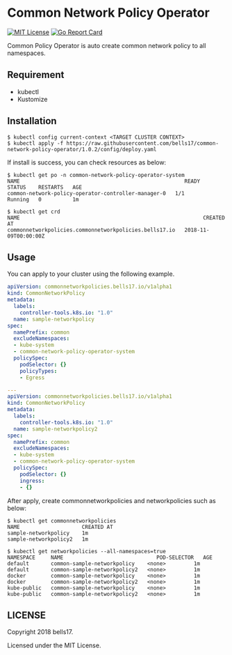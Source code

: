 # Common Network Policy Operator

[![MIT License](http://img.shields.io/badge/license-MIT-blue.svg?style=flat)](LICENSE) [![Go Report Card](https://goreportcard.com/badge/github.com/bells17/common-network-policy-operator)](https://goreportcard.com/report/github.com/bells17/common-network-policy-operator)

Common Policy Operator is auto create common network policy to all namespaces.

## Requirement

- kubectl
- Kustomize

## Installation

```
$ kubectl config current-context <TARGET CLUSTER CONTEXT>
$ kubectl apply -f https://raw.githubusercontent.com/bells17/common-network-policy-operator/1.0.2/config/deploy.yaml
```

If install is success, you can check resources as below:

```
$ kubectl get po -n common-network-policy-operator-system
NAME                                                     READY     STATUS    RESTARTS   AGE
common-network-policy-operator-controller-manager-0   1/1       Running   0          1m

$ kubectl get crd
NAME                                                           CREATED AT
commonnetworkpolicies.commonnetworkpolicies.bells17.io   2018-11-09T00:00:00Z
```

## Usage

You can apply to your cluster using the following example.

```yaml
apiVersion: commonnetworkpolicies.bells17.io/v1alpha1
kind: CommonNetworkPolicy
metadata:
  labels:
    controller-tools.k8s.io: "1.0"
  name: sample-networkpolicy
spec:
  namePrefix: common
  excludeNamespaces:
  - kube-system
  - common-network-policy-operator-system
  policySpec:
    podSelector: {}
    policyTypes:
    - Egress

---
apiVersion: commonnetworkpolicies.bells17.io/v1alpha1
kind: CommonNetworkPolicy
metadata:
  labels:
    controller-tools.k8s.io: "1.0"
  name: sample-networkpolicy2
spec:
  namePrefix: common
  excludeNamespaces:
  - kube-system
  - common-network-policy-operator-system
  policySpec:
    podSelector: {}
    ingress:
    - {}
```

After apply, create commonnetworkpolicies and networkpolicies such as below:

```
$ kubectl get commonnetworkpolicies
NAME                    CREATED AT
sample-networkpolicy    1m
sample-networkpolicy2   1m

$ kubectl get networkpolicies --all-namespaces=true
NAMESPACE     NAME                              POD-SELECTOR   AGE
default       common-sample-networkpolicy    <none>         1m
default       common-sample-networkpolicy2   <none>         1m
docker        common-sample-networkpolicy    <none>         1m
docker        common-sample-networkpolicy2   <none>         1m
kube-public   common-sample-networkpolicy    <none>         1m
kube-public   common-sample-networkpolicy2   <none>         1m
```

## LICENSE

Copyright 2018 bells17.

Licensed under the MIT License.
